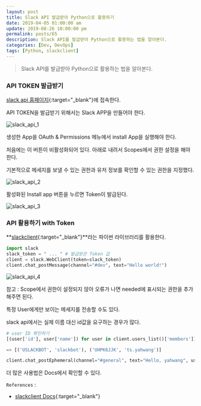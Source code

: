 ```yaml
---
layout: post
title: Slack API 발급받아 Python으로 활용하기
date: 2019-04-05 01:00:00 am
update: 2019-08-26 10:00:00 pm
permalink: posts/65
description: Slack API를 발급받아 Python으로 활용하는 법을 알아본다.
categories: [Dev, DevOps]
tags: [Python, slackclient]
---
```


> Slack API를 발급받아 Python으로 활용하는 법을 알아본다.

### API TOKEN 발급받기

[slack api 홈페이지](https://api.slack.com/){:target="_blank"}에 접속한다.

API TOKEN을 발급받기 위해서는 Slack APP을 만들어야 한다.

![slack_api_1]({{site.baseurl}}/assets/img/devops/slack_api_1.png)

생성한 App을 OAuth & Permissions 메뉴에서 install App을 실행해야 한다. 

처음에는 이 버튼이 비활성화되어 있다. 아래로 내려서 Scopes에서 권한 설정을 해야한다.

기본적으로 메세지를 보낼 수 있는 권한과 유저 정보를 확인할 수 있는 권한을 지정했다. 

![slack_api_2]({{site.baseurl}}/assets/img/devops/slack_api_2.png)

활성화된 Install app 버튼을 누르면 Token이 발급된다.

![slack_api_3]({{site.baseurl}}/assets/img/devops/slack_api_3.png)

### API 활용하기 with Token

**[slackclient](https://github.com/slackapi/python-slackclient){:target="_blank"}**라는 파이썬 라이브러리를 활용한다.

``` python
import slack
slack_token = " ... " # 발급받은 Token 값
client = slack.WebClient(token=slack_token)
client.chat_postMessage(channel="#dev", text="Hello world!")
```

![slack_api_4]({{site.baseurl}}/assets/img/devops/slack_api_4.png)

참고 : Scope에서 권한이 설정되지 않아 오류가 나면 needed에 표시되는 권한을 추가해주면 된다.

특정 User에게만 보이는 메세지를 전송할 수도 있다.

slack api에서는 실제 이름 대신 id값을 요구하는 경우가 많다.

``` python
# user ID 확인하기
[(user['id'], user['name']) for user in client.users_list()['members']]

=> [('USLACKBOT', 'slackbot'), ('UHPK6JJK', 'ts.yahwang')]

client.chat_postEphemeral(channel="#general", text="Hello, yahwang", user='UHPK66JJK')
```

더 많은 사용법은 Docs에서 확인할 수 있다.

`References` : 

* [slackclient Docs](https://python-slackclient.readthedocs.io/en/latest/){:target="_blank"}

